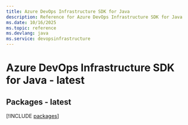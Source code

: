 ```yaml
---
title: Azure DevOps Infrastructure SDK for Java
description: Reference for Azure DevOps Infrastructure SDK for Java
ms.date: 10/16/2025
ms.topic: reference
ms.devlang: java
ms.service: devopsinfrastructure
---
```

# Azure DevOps Infrastructure SDK for Java - latest
## Packages - latest
[!INCLUDE [packages](devops-infrastructure-index.md)]